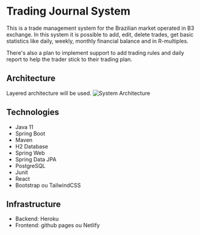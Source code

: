 # Trading Journal System
This is a trade management system for the Brazilian market operated in B3 exchange. In this system it is possible to add, edit, delete trades, get basic statistics like daily, weekly, monthly financial balance and in R-multiples.

There's also a plan to implement support to add trading rules and daily report to help the trader stick to their trading plan.

## Architecture
Layered architecture will be used.
![System Architecture](https://user-images.githubusercontent.com/17866411/147827466-1600b17b-003f-441e-b22f-b8dd6e3cf451.png)

## Technologies
- Java 11
- Spring Boot
- Maven
- H2 Database
- Spring Web
- Spring Data JPA
- PostgreSQL
- Junit
- React
- Bootstrap ou TailwindCSS

## Infrastructure 
- Backend: Heroku
- Frontend: github pages ou Netlify